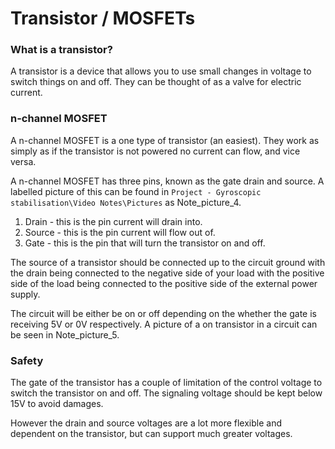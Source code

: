 # Transistor / MOSFETs

### What is a transistor?

A transistor is a device that allows you to use small changes in voltage to switch things on and off. They can be thought of as a valve for electric current.

### n-channel MOSFET

A n-channel MOSFET is a one type of transistor (an easiest). They work as simply as if the transistor is not powered no current can flow, and vice versa.

A n-channel MOSFET has three pins, known as the gate drain and source. A labelled picture of this can be found in `Project - Gyroscopic stabilisation\Video Notes\Pictures` as Note_picture_4.

1. Drain - this is the pin current will drain into.
1. Source - this is the pin current will flow out of.
1. Gate - this is the pin that will turn the transistor on and off.

The source of a transistor should be connected up to the circuit ground with the drain being connected to the negative side of your load with the positive side of the load being connected to the positive side of the external power supply.

The circuit will be either be on or off depending on the whether the gate is receiving 5V or 0V respectively. A picture of a on transistor in a circuit can be seen in Note_picture_5.

### Safety

The gate of the transistor has a couple of limitation of the control voltage to switch the transistor on and off. The signaling voltage should be kept below 15V to avoid damages.

However the drain and source voltages are a lot more flexible and dependent on the transistor, but can support much greater voltages.
